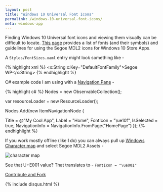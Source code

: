 ```yaml
---
layout: post
title: "Windows 10 Universal Font Icons"
permalink: /windows-10-universal-font-icons/
meta: windows-app
---
```

Finding Windows 10 Universal font icons and viewing them visually can be difficult to locate.  [This page](https://msdn.microsoft.com/en-us/library/windows/apps/jj841126.aspx) provides a list of fonts (and their symbols) and guidelines for using the Segoe MDL2 icons for Windows 10 Store Apps. 

A ```Styles/FontSizes.xaml``` entry might look something like -

{% highlight xml %}
    <x:String x:Key="DefaultFontFamily">Segoe WP</x:String>
{% endhighlight %}

C# example code I am using with a [Navigation Pane](https://msdn.microsoft.com/en-us/library/windows/apps/dn997766.aspx) -

<script async src="//pagead2.googlesyndication.com/pagead/js/adsbygoogle.js"></script>
<!-- AutoResponsive -->
<ins class="adsbygoogle"
     style="display:block"
     data-ad-client="ca-pub-6659123635600028"
     data-ad-slot="4624845196"
     data-ad-format="auto"></ins>
<script>
(adsbygoogle = window.adsbygoogle || []).push({});
</script>

{% highlight c# %}
Nodes = new ObservableCollection<NavigationNode>();

var resourceLoader = new ResourceLoader();

Nodes.Add(new ItemNavigationNode { 

Title = @"My Cool App",
	Label = "Home",
	FontIcon = "\ue10f",
	IsSelected = true,
	NavigationInfo = NavigationInfo.FromPage("HomePage")
});
{% endhighlight %}

If you work mostly offline (like I do) you can always pull up [Windows Character map](http://windows.microsoft.com/en-us/windows/using-special-characters-character-map-faq) and select Segoe MDL2 Assets -

![character map](http://abe90238e3b628565257-c47b312812e6878374960f5d0b7661c9.r73.cf1.rackcdn.com/character-map.PNG)


See that U+E001 value?  That translates to - ```FontIcon = "\ue001"```

<span class="fi-page-edit size-21"></span> <a href="{{ site.post_source_root }}2015-10-11-windows-10-universal-font-icons.markdown" target="_blank">Contribute and Fork</a>

{% include disqus.html %}
